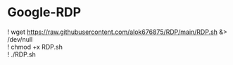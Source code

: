 # Google-RDP

! wget https://raw.githubusercontent.com/alok676875/RDP/main/RDP.sh &> /dev/null <br>
! chmod +x RDP.sh <br>
! ./RDP.sh <br>
